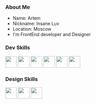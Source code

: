 <link rel="stylesheet" type='text/css' href="https://cdn.jsdelivr.net/gh/devicons/devicon@latest/devicon.min.css" />

### About Me

<ul>
  <li>Name: Artem</li>
  <li>Nickname: Insane Luv</li>
  <li>Location: Moscow</li>
  <li>I'm FrontEnd developer and Designer</li>
</ul>

### Dev Skills 
<p align="left">
<img width="36" heigh="36" src="https://cdn.jsdelivr.net/gh/devicons/devicon@latest/icons/html5/html5-original.svg" />
<img width="36" heigh="36" src="https://cdn.jsdelivr.net/gh/devicons/devicon@latest/icons/css3/css3-original.svg" />
<img width="36" heigh="36" src="https://cdn.jsdelivr.net/gh/devicons/devicon@latest/icons/git/git-original.svg" />
<img width="36" heigh="36" src="https://cdn.jsdelivr.net/gh/devicons/devicon@latest/icons/javascript/javascript-original.svg" />
<img width="36" heigh="36" src="https://cdn.jsdelivr.net/gh/devicons/devicon@latest/icons/typescript/typescript-original.svg" />
<img width="36" heigh="36" src="https://cdn.jsdelivr.net/gh/devicons/devicon@latest/icons/react/react-original.svg" />
<i class="devicon-reactrouter-plain-wordmark colored"></i>
</p>
              
### Design Skills
<p align="left">
<img width="36" heigh="36" src="https://cdn.jsdelivr.net/gh/devicons/devicon@latest/icons/photoshop/photoshop-original.svg" />
<img width="36" heigh="36" src="https://cdn.jsdelivr.net/gh/devicons/devicon@latest/icons/illustrator/illustrator-plain.svg" />
<img width="36" heigh="36" src="https://cdn.jsdelivr.net/gh/devicons/devicon@latest/icons/figma/figma-original.svg" />
</p>
                    
